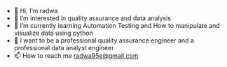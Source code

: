 - 👋 Hi, I’m radwa
- 👀 I’m interested in quality assurance and data analysis
- 🌱 I’m currently learning Automation Testing and How to manipulate and visualize data using python
- 💞️ I want to be a professional quality assurance engineer and a professional data analyst engineer
- 📫 How to reach me radwa95e@gmail.com

<!---
radwa95e/radwa95e is a ✨ special ✨ repository because its `README.md` (this file) appears on your GitHub profile.
You can click the Preview link to take a look at your changes.
--->
